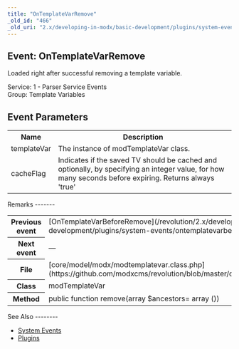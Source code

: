 ```yaml
---
title: "OnTemplateVarRemove"
_old_id: "466"
_old_uri: "2.x/developing-in-modx/basic-development/plugins/system-events/ontemplatevarremove"
---
```


Event: OnTemplateVarRemove
--------------------------

Loaded right after successful removing a template variable.

Service: 1 - Parser Service Events   
Group: Template Variables

Event Parameters
----------------

<table><tbody><tr><th>Name</th><th>Description</th></tr><tr><td>templateVar</td><td>The instance of modTemplateVar class.</td></tr><tr><td>cacheFlag</td><td>Indicates if the saved TV should be cached and optionally, by specifying an integer value, for how many seconds before expiring. Returns always 'true'</td></tr></tbody></table>Remarks
-------

<table><tbody><tr><th>Previous event</th><td>[OnTemplateVarBeforeRemove](/revolution/2.x/developing-in-modx/basic-development/plugins/system-events/ontemplatevarbeforeremove "OnTemplateVarBeforeRemove")</td></tr><tr><th>Next event</th><td>—</td></tr><tr><th>File</th><td>[core/model/modx/modtemplatevar.class.php](https://github.com/modxcms/revolution/blob/master/core/model/modx/modtemplatevar.class.php)</td></tr><tr><th>Class</th><td>modTemplateVar</td></tr><tr><th>Method</th><td>public function remove(array $ancestors= array ())</td></tr></tbody></table>See Also
--------

- [System Events](/revolution/2.x/developing-in-modx/basic-development/plugins/system-events "System Events")
- [Plugins](/revolution/2.x/developing-in-modx/basic-development/plugins "Plugins")